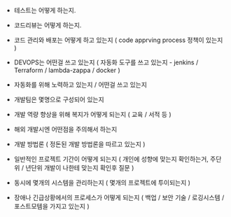 


- 테스트는 어떻게 하는지.

- 코드리뷰는 어떻게 하는지.

- 코드 관리와 배포는 어떻게 하고 있는지 ( code apprving process 정책이 있는지 )

- DEVOPS는 어떤걸 쓰고 있는지 ( 자동화 도구를 쓰고 있는지 - jenkins / Terraform / lambda-zappa / docker )

- 자동화를 위해 노력하고 있는지 / 어떤걸 쓰고 있는지 

- 개발팀은 몇명으로 구성되어 있는지

- 개발 역량 향상을 위해 복지가 어떻게 되는지 ( 교육 / 서적 등 )

- 해외 개발시엔 어떤점을 주의해서 하는지 

- 개발 방법론 ( 정돈된 개발 방법론을 따르고 있는지 )

- 일반적인 프로젝트 기간이 어떻게 되는지 ( 개인에 성향에 맞는지 확인하는거, 주단위 / 년단위 개발이 나한테 맞는지 확인후 질문 )

- 동시에 몇개의 시스템을 관리하는지 ( 몇개의 프로젝트에 투이되는지 )

- 장애나 긴급상황에서의 프로세스가 어떻게 되는지 ( 백업 / 보안 기술 / 로깅시스템 / 포스트모템을 가지고 있는지 )

